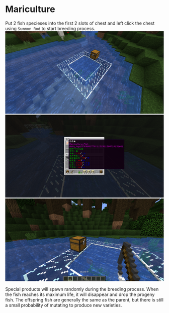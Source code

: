 # Mariculture

Put 2 fish specieses into the first 2 slots of chest and left click the chest using `Summon Rod` to start breeding process.
![img](https://raw.githubusercontent.com/zhehedream/MaricultureGuide-en/master/2019-07-21_14.10.28.png)
![img](https://raw.githubusercontent.com/zhehedream/MaricultureGuide-en/master/2019-07-21_14.10.54.png)
![img](https://raw.githubusercontent.com/zhehedream/MaricultureGuide-en/master/2019-07-21_14.11.34.png)

Special products will spawn randomly during the breeding process. When the fish reaches its maximum life, it will disappear and drop the progeny fish. The offspring fish are generally the same as the parent, but there is still a small probability of mutating to produce new varieties.